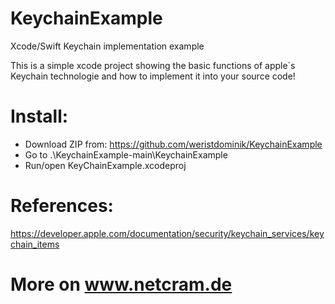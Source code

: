 # KeychainExample
Xcode/Swift Keychain implementation example


This is a simple xcode project showing the basic functions of apple`s Keychain technologie and how to implement it into your source code!



# Install:
- Download ZIP from: https://github.com/weristdominik/KeychainExample
- Go to .\KeychainExample-main\KeychainExample
- Run/open KeyChainExample.xcodeproj


# References:
https://developer.apple.com/documentation/security/keychain_services/keychain_items



# More on www.netcram.de
